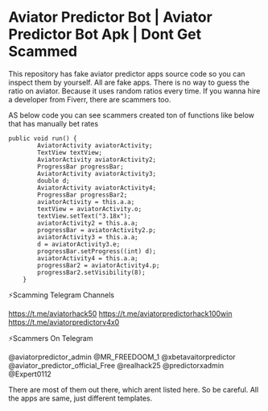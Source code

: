 # Aviator Predictor Bot | Aviator Predictor Bot Apk | Dont Get Scammed
This repository has fake aviator predictor apps source code so you can inspect them by yourself. All are fake apps. There is no way to guess the ratio on aviator. Because it uses random ratios every time. If you wanna hire a developer from Fiverr, there are scammers too.

AS below code you can see scammers created ton of functions like below that has manually bet rates

```
public void run() {
        AviatorActivity aviatorActivity;
        TextView textView;
        AviatorActivity aviatorActivity2;
        ProgressBar progressBar;
        AviatorActivity aviatorActivity3;
        double d;
        AviatorActivity aviatorActivity4;
        ProgressBar progressBar2;
        aviatorActivity = this.a.a;
        textView = aviatorActivity.o;
        textView.setText("3.18x");
        aviatorActivity2 = this.a.a;
        progressBar = aviatorActivity2.p;
        aviatorActivity3 = this.a.a;
        d = aviatorActivity3.e;
        progressBar.setProgress((int) d);
        aviatorActivity4 = this.a.a;
        progressBar2 = aviatorActivity4.p;
        progressBar2.setVisibility(8);
    }
```   

⚡Scamming Telegram Channels

https://t.me/aviatorhack50 
https://t.me/aviatorpredictorhack100win
https://t.me/aviatorpredictorv4x0


⚡Scammers On Telegram

@aviatorpredictor_admin
@MR_FREEDOOM_1
@xbetavaitorpredictor
@aviator_predictor_official_Free
@realhack25
@predictorxadmin
@Expert0112

There are most of them out there, which arent listed here. So be careful. All the apps are same, just different templates.
